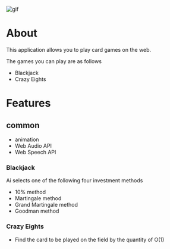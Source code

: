 ![gif](https://user-images.githubusercontent.com/68400191/170860703-e7f81b1a-246d-4fdd-8545-68d56f4fc14a.gif)

# About

This application allows you to play card games on the web.

The games you can play are as follows

- Blackjack
- Crazy Eights

# Features

## common

- animation
- Web Audio API
- Web Speech API


### Blackjack

Ai selects one of the following four investment methods

- 10% method
- Martingale method
- Grand Martingale method
- Goodman method
  

### Crazy Eights

- Find the card to be played on the field by the quantity of O(1)
